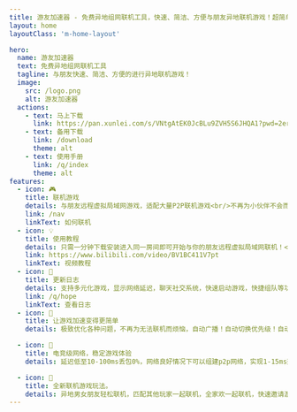 ```yaml
---
title: 游友加速器 - 免费异地组网联机工具，快速、简洁、方便与朋友异地联机游戏！超简单的虚拟局域网！
layout: home
layoutClass: 'm-home-layout'

hero:
  name: 游友加速器
  text: 免费异地组网联机工具
  tagline: 与朋友快速、简洁、方便的进行异地联机游戏！
  image:
    src: /logo.png
    alt: 游友加速器
  actions:
    - text: 马上下载
      link: https://pan.xunlei.com/s/VNtgAtEK0JcBLu9ZVH5S6JHQA1?pwd=2erb#
    - text: 备用下载
      link: /download
      theme: alt
    - text: 使用手册
      link: /q/index
      theme: alt
features:
  - icon: 🎮
    title: 联机游戏
    details: 与朋友远程虚拟局域网游戏，适配大量P2P联机游戏<br/>不再为小伙伴不会而烦恼了
    link: /nav
    linkText: 如何联机
  - icon: 💡
    title: 使用教程
    details: 只需一分钟下载安装进入同一房间即可开始与你的朋友远程虚拟局域网联机！<br/>无需繁琐配置！
    link: https://www.bilibili.com/video/BV1BC411V7pt
    linkText: 视频教程
  - icon: 📖
    title: 更新日志
    details: 支持多元化游戏，显示网络延迟，聊天社交系统，快速启动游戏，快捷组队等功能，点击可查看详情更新日志
    link: /q/hope
    linkText: 查看日志
  - icon: 🧰
    title: 让游戏加速变得更简单
    details: 极致优化各种问题，不再为无法联机而烦恼，自动广播！自动切换优先级！自动处理文件权限问题！自动判断文件缺失问题！

  - icon: 🐞
    title: 电竞级网络，稳定游戏体验
    details: 延迟低至10-100ms丢包0%，网络良好情况下可以组建p2p网络，实现1-15ms延迟游戏体验！！

  - icon: 💯
    title: 全新联机游戏玩法。
    details: 异地男女朋友轻松联机，匹配其他玩家一起联机，全家欢一起联机，快速邀请游戏群伙伴，自动跳转一起联机！
---
```

<style>
/*爱的魔力转圈圈*/
.m-home-layout .image-src:hover {
  transform: translate(-50%, -50%) rotate(666turn);
  transition: transform 59s 1s cubic-bezier(0.3, 0, 0.8, 1);
}

.m-home-layout .details small {
  opacity: 0.8;
}

.m-home-layout .item:last-child .details {
  display: flex;
  justify-content: flex-end;
  align-items: end;
}
  
  table{
    margin:auto;
  }
</style>
